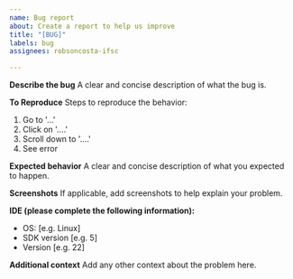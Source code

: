 ```yaml
---
name: Bug report
about: Create a report to help us improve
title: "[BUG]"
labels: bug
assignees: robsoncosta-ifsc

---
```


**Describe the bug**
A clear and concise description of what the bug is.

**To Reproduce**
Steps to reproduce the behavior:
1. Go to '...'
2. Click on '....'
3. Scroll down to '....'
4. See error

**Expected behavior**
A clear and concise description of what you expected to happen.

**Screenshots**
If applicable, add screenshots to help explain your problem.

**IDE (please complete the following information):**
 - OS: [e.g. Linux]
 - SDK version [e.g. 5]
 - Version [e.g. 22]

**Additional context**
Add any other context about the problem here.
